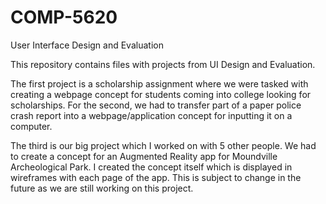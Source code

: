 # COMP-5620
User Interface Design and Evaluation

This repository contains files with projects from UI Design and Evaluation.

The first project is a scholarship assignment where we were tasked with creating a webpage concept for students coming into college looking for scholarships.
For the second, we had to transfer part of a paper police crash report into a webpage/application concept for inputting it on a computer.

The third is our big project which I worked on with 5 other people. We had to create a concept for an Augmented Reality app for Moundville Archeological Park.
I created the concept itself which is displayed in wireframes with each page of the app. This is subject to change in the future as we are still working on this project.
